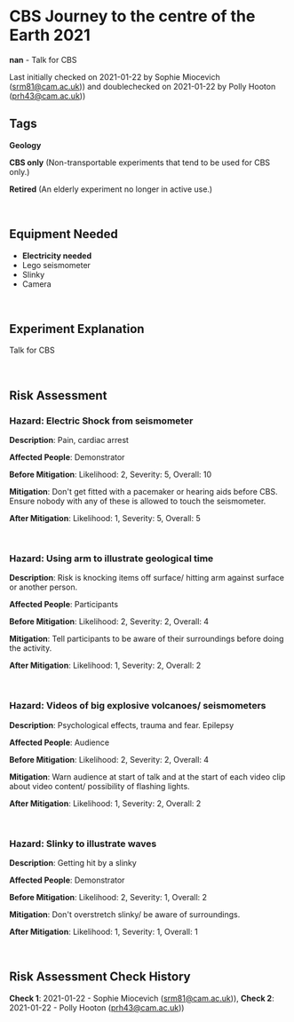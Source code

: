 # CBS Journey to the centre of the Earth 2021

**nan** - Talk for CBS

Last initially checked on 2021-01-22 by Sophie Miocevich (srm81@cam.ac.uk)) and doublechecked on 2021-01-22 by Polly Hooton (prh43@cam.ac.uk))

## Tags
<!--- Start Tags (DO NOT REMOVE THIS COMMENT) --->

**Geology**

**CBS only** (Non-transportable experiments that tend to be used for CBS only.)

**Retired** (An elderly experiment no longer in active use.)
<!--- End Tags (DO NOT REMOVE THIS COMMENT) --->

<br/>

## Equipment Needed 
- **Electricity needed**
- Lego seismometer
- Slinky
- Camera

<br/>

## Experiment Explanation 

Talk for CBS

<br/>

## Risk Assessment

### **Hazard**: Electric Shock from seismometer

**Description**: Pain, cardiac arrest

**Affected People**: Demonstrator

**Before Mitigation**: Likelihood: 2, Severity: 5, Overall: 10

**Mitigation**: Don't get fitted with a pacemaker or hearing aids before CBS. Ensure nobody with any of these is allowed to touch the seismometer.

**After Mitigation**: Likelihood: 1, Severity: 5, Overall: 5

<br/>

### **Hazard**: Using arm to illustrate geological time

**Description**: Risk is knocking items off surface/ hitting arm against surface or another person.

**Affected People**: Participants

**Before Mitigation**: Likelihood: 2, Severity: 2, Overall: 4

**Mitigation**: Tell participants to be aware of their surroundings before doing the activity.

**After Mitigation**: Likelihood: 1, Severity: 2, Overall: 2

<br/>

### **Hazard**: Videos of big explosive volcanoes/ seismometers

**Description**: Psychological effects, trauma and fear. Epilepsy

**Affected People**: Audience

**Before Mitigation**: Likelihood: 2, Severity: 2, Overall: 4

**Mitigation**: Warn audience at start of talk and at the start of each video clip about video content/ possibility of flashing lights.

**After Mitigation**: Likelihood: 1, Severity: 2, Overall: 2

<br/>

### **Hazard**: Slinky to illustrate waves

**Description**: Getting hit by a slinky

**Affected People**: Demonstrator

**Before Mitigation**: Likelihood: 2, Severity: 1, Overall: 2

**Mitigation**: Don't overstretch slinky/ be aware of surroundings.

**After Mitigation**: Likelihood: 1, Severity: 1, Overall: 1

<br/>

## Risk Assessment Check History 

**Check 1**: 2021-01-22 - Sophie Miocevich (srm81@cam.ac.uk)), **Check 2**: 2021-01-22 - Polly Hooton (prh43@cam.ac.uk))